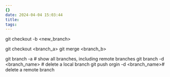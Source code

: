 ```yaml
---
{}
date: 2024-04-04 15:03:44
title:
tags:
---
```

git checkout -b <new_branch>

git checkout <branch_a>
git merge <branch_b>

git branch -a # show all branches, including remote branches
git branch -d <branch_name> # delete a local branch
git push orgin -d <branch_name># delete a remote branch